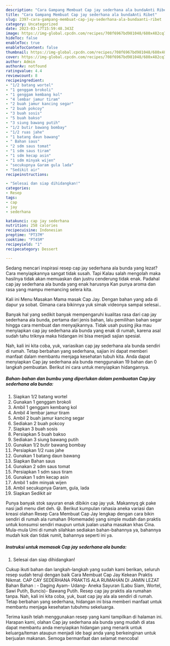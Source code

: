 ```yaml
---
description: "Cara Gampang Membuat Cap jay sederhana ala bundaAnti Ribet"
title: "Cara Gampang Membuat Cap jay sederhana ala bundaAnti Ribet"
slug: 2397-cara-gampang-membuat-cap-jay-sederhana-ala-bundaanti-ribet
category: Uncategorized
date: 2023-03-17T15:59:48.343Z
image: https://img-global.cpcdn.com/recipes/708f6967bd981048/680x482cq70/cap-jay-sederhana-ala-bunda-foto-resep-utama.jpg
hideToc: false
enableToc: true
enableTocContent: false
thumbnail: https://img-global.cpcdn.com/recipes/708f6967bd981048/680x482cq70/cap-jay-sederhana-ala-bunda-foto-resep-utama.jpg
cover: https://img-global.cpcdn.com/recipes/708f6967bd981048/680x482cq70/cap-jay-sederhana-ala-bunda-foto-resep-utama.jpg
author: Admin
authorAv: notfound
ratingvalue: 4.4
reviewcount: 8
recipeingredient:
- "1/2 batang wortel"
- "1 genggam brokoli"
- "1 genggam kembang kol"
- "4 lembar jamur tiram"
- "2 buah jamur kancing segar"
- "2 buah pokcoy"
- "3 buah sosis"
- "5 buah bakso"
- "3 siung bawang putih"
- "1/2 butir bawang bombay"
- "1/2 ruas jahe"
- "1 batang daun bawang"
- " Bahan saus"
- "2 sdm saus tomat"
- "1 sdm saus tiram"
- "1 sdm kecap asin"
- "1 sdm minyak wijen"
- "secukupnya Garam gula lada"
- "Sedikit air"
recipeinstructions:

- "Selesai dan siap dihidangkan!"
categories:
- Resep
tags:
- cap
- jay
- sederhana

katakunci: cap jay sederhana 
nutrition: 258 calories
recipecuisine: Indonesian
preptime: "PT37M"
cooktime: "PT45M"
recipeyield: "1"
recipecategory: Dessert

---
```



Sedang mencari inspirasi resep cap jay sederhana ala bunda yang lezat? Cara menyiapkannya sangat tidak susah. Tapi Kalau salah mengolah maka hasilnya tidak akan memuaskan dan justru cenderung tidak enak. Padahal cap jay sederhana ala bunda yang enak harusnya Kan punya aroma dan rasa yang mampu memancing selera kita.


Kali ini Menu Masakan Mama masak Cap Jay. Dengan bahan yang ada di dapur ya sobat. Gimana cara bikinnya yuk simak videonya sampai selesai..

Banyak hal yang sedikit banyak mempengaruhi kualitas rasa dari cap jay sederhana ala bunda, pertama dari jenis bahan, lalu pemilihan bahan segar hingga cara membuat dan menyajikannya. Tidak usah pusing jika mau menyiapkan cap jay sederhana ala bunda yang enak di rumah, karena asal sudah tahu triknya maka hidangan ini bisa menjadi sajian spesial.


Nah, kali ini kita coba, yuk, variasikan cap jay sederhana ala bunda sendiri di rumah. Tetap berbahan yang sederhana, sajian ini dapat memberi manfaat dalam membantu menjaga kesehatan tubuh kita. Anda dapat menyiapkan Cap jay sederhana ala bunda menggunakan 19 bahan dan 0 langkah pembuatan. Berikut ini cara untuk menyiapkan hidangannya.

<!--inarticleads1-->

##### Bahan-bahan dan bumbu yang diperlukan dalam pembuatan Cap jay sederhana ala bunda:

1. Siapkan 1/2 batang wortel
1. Gunakan 1 genggam brokoli
1. Ambil 1 genggam kembang kol
1. Ambil 4 lembar jamur tiram
1. Ambil 2 buah jamur kancing segar
1. Sediakan 2 buah pokcoy
1. Siapkan 3 buah sosis
1. Persiapkan 5 buah bakso
1. Sediakan 3 siung bawang putih
1. Gunakan 1/2 butir bawang bombay
1. Persiapkan 1/2 ruas jahe
1. Gunakan 1 batang daun bawang
1. Siapkan  Bahan saus
1. Gunakan 2 sdm saus tomat
1. Persiapkan 1 sdm saus tiram
1. Gunakan 1 sdm kecap asin
1. Ambil 1 sdm minyak wijen
1. Ambil secukupnya Garam, gula, lada
1. Siapkan Sedikit air


Punya banyak stok sayuran enak dibikin cap jay yuk. Makannyq gk pake nasi jadi menu diet deh. 😃. Berikut kumpulan rahasia aneka variasi dan kreasi olahan Resep Cara Membuat Cap Jay lengkap dengan cara bikin sendiri di rumah ala rumahan (Homemade) yang simple mudah dan praktis untuk konsumsi sendiri maupun untuk jualan usaha masakan khas Cina. Mula-mula Umi di rumah silahkan sediakan bahan-bahannya ya, bahannya mudah kok dan tidak rumit, bahannya seperti ini ya. 

<!--inarticleads2-->

##### Instruksi untuk memasak Cap jay sederhana ala bunda:


1. Selesai dan siap dihidangkan!

Cukup ikuti bahan dan langkah-langkah yang sudah kami berikan, seluruh resep sudah teruji dengan baik Cara Membuat Cap Jay Kekean Praktis Nikmat. CAP CAY SEDERHANA PRAKTIS ALA RUMAHAN DI JAMIN LEZAT Bahan Bahan : - Daging Ayam- Udang- Aneka Sayuran (Labu Siam, Wortel, Sawi Putih, Buncis)- Bawang Putih. Resep cap jay praktis ala rumahan tanpa. Nah, kali ini kita coba, yuk, buat cap jay ala ala sendiri di rumah. Tetap berbahan yang sederhana, hidangan ini bisa memberi manfaat untuk membantu menjaga kesehatan tubuhmu sekeluarga. 

Terima kasih telah menggunakan resep yang kami tampilkan di halaman ini. Harapan kami, olahan Cap jay sederhana ala bunda yang mudah di atas dapat membantu anda menyiapkan hidangan yang menarik untuk keluarga/teman ataupun menjadi ide bagi anda yang berkeinginan untuk berjualan makanan. Semoga bermanfaat dan selamat mencoba!
